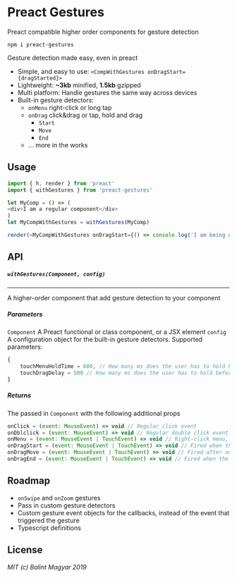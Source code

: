 Preact Gestures
==================

Preact compatible higher order components for gesture detection
```
npm i preact-gestures
```

Gesture detection made easy, even in preact
* Simple, and easy to use: `<CompWithGestures onDragStart={dragStarted}>`
* Lightweight: **~3kb** minified, **1.5kb** gzipped
* Multi platform: Handle gestures the same way across devices
* Built-in gesture detectors:
    * `onMenu` right-click or long tap
    * `onDrag` click&drag or tap, hold and drag
        * `Start`
        * `Move`
        * `End`
    * ... more in the works

Usage
-----
```js
import { h, render } from 'preact'
import { withGestures } from 'preact-gestures'

let MyComp = () => (
<div>I am a regular component</div>
)
let MyCompWithGestures = withGestures(MyComp)

render(<MyCompWithGestures onDragStart={() => console.log('I am being dragged!')}/>, document.body)
```

API
---

##### `withGestures(Component, config)`
---
A higher-order component that add gesture detection to your component

##### Parameters
`Component` A Preact functional or class component, or a JSX element
`config` A configuration object for the built-in gesture detectors. Supported parameters:
```js
{
    touchMenuHoldTime = 600, // How many ms does the user has to hold before the onMenu event fires
    touchDragDelay = 500 // How many ms does the user has to hold before a drag starts
}
```
##### Returns
The passed in `Component` with the following additional props
```js
onClick = (event: MouseEvent) => void // Regular click event
onDblclick = (event: MouseEvent) => void // Regular double click event
onMenu = (event: MouseEvent | TouchEvent) => void // Right-click menu, or long tap
onDragStart = (event: MouseEvent | TouchEvent) => void // Fired when the element grabbed AND first moved. On touch devices there's a small delay before tha drag starts
onDragMove = (event: MouseEvent | TouchEvent) => void // Fired after onDragStart for every movement
onDragEnd = (event: MouseEvent | TouchEvent) => void // Fired when the element is dropped
```

Roadmap
-------
* `onSwipe` and `onZoom` gestures
* Pass in custom gesture detectors
* Custom gesture event objects for the callbacks, instead of the event that triggered the gesture
* Typescript definitions

License
-------
_MIT (c) Balint Magyar 2019_

